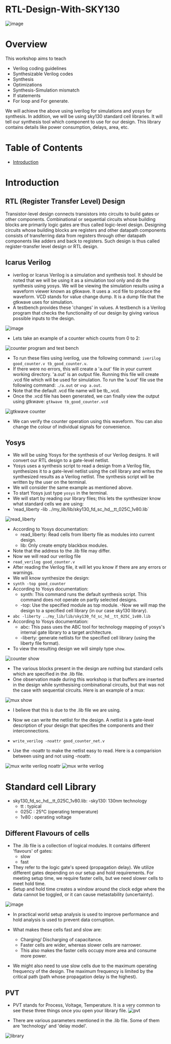 # RTL-Design-With-SKY130
![image](https://user-images.githubusercontent.com/92947276/166198612-f30c8d13-e1b6-4abb-a5fe-299c2b201d88.png)

# Overview
This workshop aims to teach
- Verilog coding guidelines 
- Synthesizable Verilog codes
- Synthesis
- Optimizations
- Synthesis-Simulation mismatch
- If statements
- For loop and For generate.

We will achieve the above using iverilog for simulations and yosys for synthesis. In addition, we will be using sky130 standard cell libraries. It will tell our synthesis tool which component to use for our design. This library contains details like power consumption, delays, area, etc.

# Table of Contents
- [Introduction](#introduction)

# Introduction
## RTL (Register Transfer Level) Design
Transistor-level design connects transistors into circuits to build gates or other components. Combinational or sequential circuits whose building blocks are primarily logic gates are thus called logic-level design.
Designing circuits whose building blocks are registers and other datapath components consists of transferring data from registers through other datapath components like adders and back to registers. Such design is thus called register-transfer level design or RTL design.
## Icarus Verilog
- iverilog or Icarus Verilog is a simulation and synthesis tool. It should be noted that we will be using it as a simulation tool only and do the synthesis using yosys.
We will be viewing the simulation results using a waveform viewer known as gtkwave. It uses a .vcd file to produce the waveform. VCD stands for value change dump. It is a dump file that the gtkwave uses for simulation.
- A testbench provides these 'changes' in values. A testbench is a Verilog program that checks the functionality of our design by giving various possible inputs to the
design.   

![image](https://user-images.githubusercontent.com/92947276/166210377-a6ea5c51-9946-4413-93fc-590ca29538b0.png)

- Lets take an example of a counter which counts from 0 to 2:

![counter program and test bench](https://user-images.githubusercontent.com/92947276/166214568-e9dfe5ad-e354-46e7-9986-99eb70d7a71c.PNG)

- To run these files using iverilog, use the following command: `iverilog good_counter.v tb_good_counter.v`.
- If there were no errors, this will create a 'a.out' file in your current working directory. 'a.out' is an output file. Running this file will create .vcd file which will be used for simulation. To run the 'a.out' file use the following command: `./a.out` or `vvp a.out`.
- Note that the default .vcd file name will be tb_<module name>.vcd.
- Once the .vcd file has been generated, we can finally view the output using gtkwave: `gtkwave tb_good_counter.vcd`
  
![gtkwave counter](https://user-images.githubusercontent.com/92947276/166216505-5ff65b2b-64b1-4bc5-af42-8e4006b9005d.PNG)

- We can verify the counter operation using this waveform. You can also change the colour of individual signals for convenience.

## Yosys
- We will be using Yosys for the synthesis of our Verilog designs. It will convert our RTL design to a gate-level netlist.
- Yosys uses a synthesis script to read a design from a Verilog file, synthesizes it to a gate-level netlist using the cell library and writes the synthesized results as a Verilog netlist. The synthesis script will be written by the user on the terminal.
- We will consider the same example as mentioned above.
- To start Yosys just type `yosys` in the terminal.
- We will start by reading our library files; this lets the synthesizer know what standard cells we are using: 
- 'read_liberty -lib ../my_lib/lib/sky130_fd_sc_hd__tt_025C_1v80.lib`

![read_liberty](https://user-images.githubusercontent.com/92947276/166224775-728c491c-3cd6-4166-9114-1b7023a02e80.PNG)
  
- According to Yosys documentation: 
  - read_liberty: Read cells from liberty file as modules into current design.
  - lib: Only create empty blackbox modules.
- Note that the address to the .lib file may differ.
- Now we will read our verilog file 
- `read_verilog good_counter.v`
- After reading the Verilog file, it will let you know if there are any errors or warnings.
- We will know synthesize the design:
- `synth -top good_counter`
- According to Yosys documentation:
  - synth: This command runs the default synthesis script. This command does not operate
on partly selected designs.
  - -top: Use the specified module as top module.
-Now we will map the design to a specified cell library (in our case sky130 library).
- `abc -liberty ../my_lib/lib/sky130_fd_sc_hd__tt_025C_1v80.lib`
- According to Yosys documentation:
  - abc: This pass uses the ABC tool for technology mapping of yosys's internal gate
library to a target architecture.
  - -liberty: generate netlists for the specified cell library (using the liberty
        file format).
- To view the resulting design we will simply type `show`.

![counter show](https://user-images.githubusercontent.com/92947276/166219871-a41b296f-e677-440a-9f00-bd5af0affb04.PNG)

- The various blocks present in the design are nothing but standard cells which are specified in the .lib file.
- One observation made during this workshop is that buffers are inserted in the design while synthesising combinational circuits, but that was not the case with sequential circuits. Here is an example of a mux:
  
![mux show](https://user-images.githubusercontent.com/92947276/166220568-2af6ca6d-1c36-4aef-909e-f693504c46ed.PNG)
  
- I believe that this is due to the .lib file we are using.

- Now we can write the netlist for the design. A netlist is a gate-level description of your design that specifies the components and their interconnections.
- `write_verilog -noattr good_counter_net.v`
- Use the -noattr to make the netlist easy to read. Here is a comparision between using and not using -noattr.
  
![mux write verilog noattr](https://user-images.githubusercontent.com/92947276/166221205-5e757817-dff0-4d21-b7b0-d3e50f4eb3b3.PNG) ![mux write verilog](https://user-images.githubusercontent.com/92947276/166221185-0c4e9f4c-0586-4cf4-b2e7-195bbe3eb1b3.PNG) 

# Standard cell Library
  
- sky130_fd_sc_hd__tt_025C_1v80.lib:
  -sky130: 130nm technology
  - tt   : typical
  - 025C : 25°C (operating temperature)
  - 1v80 : operating voltage
  
## Different Flavours of cells
- The .lib file is a collection of logical modules. It contains different 'flavours' of gates:
  - slow
  - fast 
- They refer to the logic gate's speed (propagation delay). We utilize different gates depending on our setup and hold requirements. For meeting setup time, we require faster cells, but we need slower cells to meet hold time.
- Setup and hold time creates a window around the clock edge where the data cannot be toggled, or it can cause metastability (uncertainty). 
  
![image](https://user-images.githubusercontent.com/92947276/166223384-4d4967e4-f105-4ba0-9a34-3509861a4aa7.png)
  
- In practical world setup analysis is used to improve performance and hold analysis is used to prevent data corruption. 

- What makes these cells fast and slow are:
  - Charging/ Discharging of capacitance.
  - Faster cells are wider, whereas slower cells are narrower.
  - This also makes the faster cells occupy more area and consume more power.
- We might also need to use slow cells due to the maximum operating frequency of the design. The maximum frequency is limited by the critical path (path whose propagation delay is the highest). 

## PVT
  - PVT stands for Process, Voltage, Temperature. It is a very common to see these three things once you open your library file.
  ![pvt](https://user-images.githubusercontent.com/92947276/166227047-64d166ba-5e0b-4198-8aaa-a0dcc8c5edaa.PNG)
  
- There are various parameters mentioned in the .lib file. Some of them are 'technology' and 'delay model'.
  
![library](https://user-images.githubusercontent.com/92947276/166227799-a7355b68-f9a3-4be0-84d6-2bd27ecb6321.PNG)


